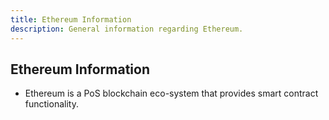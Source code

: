 ```yaml
---
title: Ethereum Information
description: General information regarding Ethereum.
---
```


## Ethereum Information

- Ethereum is a PoS blockchain eco-system that provides smart contract functionality.
